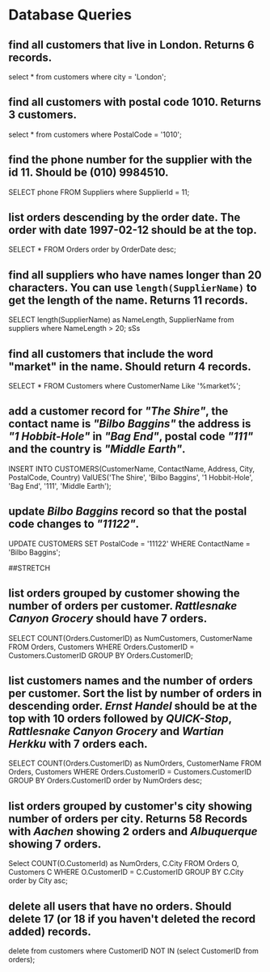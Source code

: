 # Database Queries

## find all customers that live in London. Returns 6 records.

select * from customers where city = 'London';

## find all customers with postal code 1010. Returns 3 customers.

select * from customers where PostalCode = '1010';

## find the phone number for the supplier with the id 11. Should be (010) 9984510.

SELECT phone FROM Suppliers where SupplierId = 11;

## list orders descending by the order date. The order with date 1997-02-12 should be at the top.

SELECT * FROM Orders order by OrderDate desc;

## find all suppliers who have names longer than 20 characters. You can use `length(SupplierName)` to get the length of the name. Returns 11 records.

SELECT length(SupplierName) as NameLength, SupplierName from suppliers where  NameLength > 20;
sSs
## find all customers that include the word "market" in the name. Should return 4 records.

SELECT * FROM Customers where CustomerName Like '%market%';

## add a customer record for _"The Shire"_, the contact name is _"Bilbo Baggins"_ the address is _"1 Hobbit-Hole"_ in _"Bag End"_, postal code _"111"_ and the country is _"Middle Earth"_.

INSERT INTO CUSTOMERS(CustomerName, ContactName, Address, City, PostalCode, Country)
ValUES('The Shire', 'Bilbo Baggins', '1 Hobbit-Hole', 'Bag End', '111', 'Middle Earth');

## update _Bilbo Baggins_ record so that the postal code changes to _"11122"_.

UPDATE CUSTOMERS
SET PostalCode = '11122'
WHERE ContactName = 'Bilbo Baggins';


##STRETCH
## list orders grouped by customer showing the number of orders per customer. _Rattlesnake Canyon Grocery_ should have 7 orders.

SELECT COUNT(Orders.CustomerID) as NumCustomers, CustomerName
FROM Orders, Customers
WHERE Orders.CustomerID = Customers.CustomerID
GROUP BY Orders.CustomerID;

## list customers names and the number of orders per customer. Sort the list by number of orders in descending order. _Ernst Handel_ should be at the top with 10 orders followed by _QUICK-Stop_, _Rattlesnake Canyon Grocery_ and _Wartian Herkku_ with 7 orders each.

SELECT COUNT(Orders.CustomerID) as NumOrders, CustomerName
FROM Orders, Customers
WHERE Orders.CustomerID = Customers.CustomerID
GROUP BY Orders.CustomerID
order by NumOrders desc;

## list orders grouped by customer's city showing number of orders per city. Returns 58 Records with _Aachen_ showing 2 orders and _Albuquerque_ showing 7 orders.

Select COUNT(O.CustomerId) as NumOrders, C.City
FROM Orders O, Customers C
WHERE O.CustomerID = C.CustomerID
GROUP BY C.City
order by City asc;

## delete all users that have no orders. Should delete 17 (or 18 if you haven't deleted the record added) records.
delete from customers 
where CustomerID NOT IN (select CustomerID from orders);